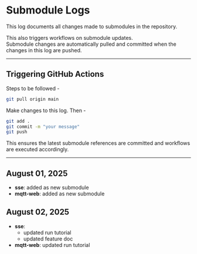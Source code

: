 # Submodule Logs

This log documents all changes made to submodules in the repository.

This also triggers workflows on submodule updates.  
Submodule changes are automatically pulled and committed when the changes in this log are pushed.

---

## Triggering GitHub Actions

Steps to be followed -

```bash
git pull origin main
```

Make changes to this log. Then -

```bash
git add .
git commit -m "your message"
git push
```

This ensures the latest submodule references are committed and workflows are executed accordingly.

---

## August 01, 2025

- **sse**: added as new submodule
- **mqtt-web**: added as new submodule

## August 02, 2025

- **sse**:
  - updated run tutorial
  - updated feature doc
- **mqtt-web**: updated run tutorial

